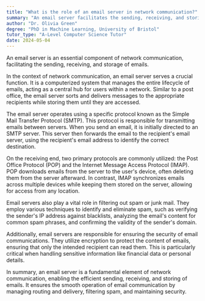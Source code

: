 ```yaml
---
title: "What is the role of an email server in network communication?"
summary: "An email server facilitates the sending, receiving, and storing of emails in network communication."
author: "Dr. Olivia Green"
degree: "PhD in Machine Learning, University of Bristol"
tutor_type: "A-Level Computer Science Tutor"
date: 2024-05-04
---
```


An email server is an essential component of network communication, facilitating the sending, receiving, and storage of emails.

In the context of network communication, an email server serves a crucial function. It is a computerized system that manages the entire lifecycle of emails, acting as a central hub for users within a network. Similar to a post office, the email server sorts and delivers messages to the appropriate recipients while storing them until they are accessed.

The email server operates using a specific protocol known as the Simple Mail Transfer Protocol (SMTP). This protocol is responsible for transmitting emails between servers. When you send an email, it is initially directed to an SMTP server. This server then forwards the email to the recipient's email server, using the recipient's email address to identify the correct destination.

On the receiving end, two primary protocols are commonly utilized: the Post Office Protocol (POP) and the Internet Message Access Protocol (IMAP). POP downloads emails from the server to the user's device, often deleting them from the server afterward. In contrast, IMAP synchronizes emails across multiple devices while keeping them stored on the server, allowing for access from any location.

Email servers also play a vital role in filtering out spam or junk mail. They employ various techniques to identify and eliminate spam, such as verifying the sender's IP address against blacklists, analyzing the email's content for common spam phrases, and confirming the validity of the sender's domain.

Additionally, email servers are responsible for ensuring the security of email communications. They utilize encryption to protect the content of emails, ensuring that only the intended recipient can read them. This is particularly critical when handling sensitive information like financial data or personal details.

In summary, an email server is a fundamental element of network communication, enabling the efficient sending, receiving, and storing of emails. It ensures the smooth operation of email communication by managing routing and delivery, filtering spam, and maintaining security.
    